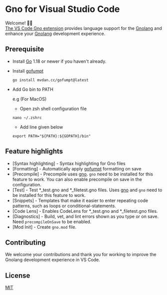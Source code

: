 # Gno for Visual Studio Code

Welcome! 👋🏻<br/>
[The VS Code Gno extension]()
provides language support for the [Gnolang](https://github.com/gnolang/gno) and enhance your [Gnolang](https://github.com/gnolang/gno) development experience.

## Prerequisite

- Install [Go](https://golang.org) 1.18 or newer if you haven't already.

- Install [gofumpt](https://github.com/mvdan/gofumpt)

    ```
    go install mvdan.cc/gofumpt@latest
    ```

- Add Go bin to PATH

   e.g (For MacOS)

   - Open zsh shell configuration file
   ```
   nano ~/.zshrc
   ```
   - Add line given below
   ```
   export PATH="${PATH}:${GOPATH}/bin"
   ```

## Feature highlights

* [Syntax highlighting] - Syntax highlighting for Gno files
* [Formatting] - Automatically apply [gofumpt](https://github.com/mvdan/gofumpt) formatting on save
* [Precompile] - Precompile uses [gno](https://github.com/gnolhttps://github.com/gnolang/gno/tree/master/gnovm/cmd/gno). `gno` need to be installed for this feature to work. You can also enable precompile on save in the configuration. 
* [Test] - Test *_test.gno and *_filetest.gno files. Uses [gno](https://github.com/gnolhttps://github.com/gnolang/gno/tree/master/gnovm/cmd/gno) and `gno` need to be installed for this feature to work.
* [Snippets] - Templates that make it easier to enter repeating code patterns, such as loops or conditional-statements.
* [Code Lens] - Enables CodeLens for *_test.gno and *_filetest.gno files.
* [Diagnostics] -  Build, vet, and lint errors shown as you type or on save. Need `precompileOnSave` to be enabled.
* [Mod Init] -  Create `gno.mod` file.

## Contributing

We welcome your contributions and thank you for working to improve the Gnolang
development experience in VS Code.

## License

[MIT](LICENSE)
